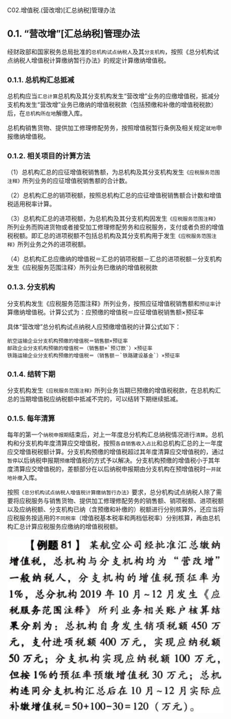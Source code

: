 C02.增值税.(营改增)[汇总纳税]管理办法

## 0.1. “营改增”[汇总纳税]管理办法

经财政部和国家税务总局批准的`总机构试点纳税人`及其`分支机构`，按照《总分机构试点纳税人增值税计算缴纳暂行办法》的规定计算缴纳增值税。

### 0.1.1. 总机构汇总抵减

总机构应当`汇总计算`总机构及其分支机构发生“营改增”业务的应缴增值税，抵减分支机构发生“营改增”业务已缴纳的增值税税款（包括预缴和补缴的增值税税款）后，在`总机构所在地`解缴入库。

总机构销售货物、提供加工修理修配劳务，按照增值税暂行条例及相关规定`就地`申报缴纳增值税。

### 0.1.2. 相关项目的计算方法

（1）总机构汇总的应征增值税销售额，为总机构及其分支机构发生`《应税服务范围注释》`所列业务的应征增值税销售额的合计数。

（2）总机构汇总的销项税额，按照总机构汇总的应征增值税销售额合计数和增值税适用税率计算。

（3）总机构汇总的进项税额，为总机构及其分支机构因发生`《应税服务范围注释》`所列业务而购进货物或者接受加工修理修配劳务和应税服务，支付或者负担的增值税税额。即汇总的进项税额不包括总机构及其分支机构用于发生`《应税服务范围注释》`所列业务之外的进项税额。

（4）总机构汇总应缴纳的增值税＝汇总的销项税额－汇总的进项税额－分支机构发生《应税服务范围注释〉所列业务巳缴纳的增值税税款

### 0.1.3. 分支机构

分支机构发生《应税服务范围注释》所列业务，按照应征增值税销售额和`预征率`计算缴纳增值税。计算公式为：应预缴的增值税＝应征增值税销售额×预征率

具体“营改增”总分机构试点纳税人应预缴增值税的计算公式如下：

```
航空运输企业分支机构预缴的增值税＝销售额×预征率
邮政企业分支机构预徽的增值税＝（销售额+`预订款`）×预征率
铁路运输企业分支机构预缴的增值税＝（销售额－`铁路建设基金`）×预征率
```
### 0.1.4. 结转下期

分支机构发生`《应税服务范围注释》`所列业务当期已预缴的增值税税款，在总机构汇总的当期增值税应纳税额中抵减不完的，可以结转下期继续抵减。

### 0.1.5. 每年清算

每年的第一个`纳税申报期`结束后，对上一年度总分机构汇总纳税情况进行`清算`。总机构和分支机构年度清算应交增值税，按照`各自销售收入占比`和总机构汇总的上一年度应交增值税税额计算。分支机构预缴的增值税超过其年度清算应交增值税的，通过`暂停`以后纳税申报期`预缴`增值税的方式予以解决。分支机构预缴的增值税小于其年度清算应交增值税的，差额部分在以后纳税申报期由分支机构在预增值税时`一并就地补缴`入库。

按照`《总分机构试点纳税人增值税计算缴纳暂行办法》`要求，总分机构试点纳税人除了需要将应税服务与销售货物、提供加工修理修配劳务的销售额、销项税额、进项税额以及应纳税额、分支机构已纳（含预缴和补缴的）税额进行分别核算外，还应当将应税服务按适用的`不同税率`（增值税基本税率和两档低税率）分别核算，再由总机构汇总计算应税服务应缴纳的增值税税额。

![](media/29bcaecc490a5a9f7ab71d00731d1feb.png)
